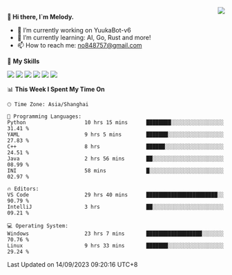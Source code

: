 <a href="#">
  <img align="right" src="https://github-readme-stats.vercel.app/api?username=melodyyuuka&count_private=true&show_icons=true" />
</a>

**👋 Hi there, I`m Melody.**

- 🔭 I’m currently working on YuukaBot-v6
- 🌱 I’m currently learning: AI, Go, Rust and more!
- 📫 How to reach me: no848757@gmail.com

🌟 **My Skills** 

![](https://img.shields.io/badge/-Python-3e74a2?style=flat-square&logo=Python&logoColor=fff)
![](https://img.shields.io/badge/-Java-007396?style=flat-square&logo=OpenJDK&logoColor=fff)
![](https://img.shields.io/badge/-Node.js-339933?style=flat-square&logo=Node.js&logoColor=fff)
![](https://img.shields.io/badge/-Git-f05032?style=flat-square&logo=git&logoColor=fff)
![](https://img.shields.io/badge/-PostgreSQL-4169e1?style=flat-square&logo=PostgreSQL&logoColor=fff)
![](https://img.shields.io/badge/-VSCode-007acc?style=flat-square&logo=Visual-Studio-Code&logoColor=fff)


<!--START_SECTION:waka-->
📊 **This Week I Spent My Time On** 

```text
🕑︎ Time Zone: Asia/Shanghai

💬 Programming Languages: 
Python                   10 hrs 15 mins      ████████░░░░░░░░░░░░░░░░░   31.41 % 
YAML                     9 hrs 5 mins        ███████░░░░░░░░░░░░░░░░░░   27.83 % 
C++                      8 hrs               ██████░░░░░░░░░░░░░░░░░░░   24.51 % 
Java                     2 hrs 56 mins       ██░░░░░░░░░░░░░░░░░░░░░░░   08.99 % 
INI                      58 mins             █░░░░░░░░░░░░░░░░░░░░░░░░   02.97 % 

🔥 Editors: 
VS Code                  29 hrs 40 mins      ███████████████████████░░   90.79 % 
IntelliJ                 3 hrs               ██░░░░░░░░░░░░░░░░░░░░░░░   09.21 % 

💻 Operating System: 
Windows                  23 hrs 7 mins       ██████████████████░░░░░░░   70.76 % 
Linux                    9 hrs 33 mins       ███████░░░░░░░░░░░░░░░░░░   29.24 % 
```


 Last Updated on 14/09/2023 09:20:16 UTC+8
<!--END_SECTION:waka-->
